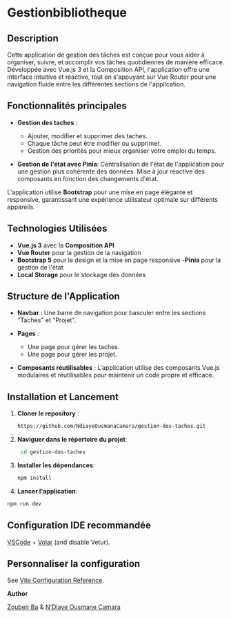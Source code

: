 # Gestionbibliotheque

## Description

Cette application de gestion des tâches est conçue pour vous aider à organiser, suivre, et accomplir vos tâches quotidiennes de manière efficace. Développée avec Vue.js 3 et la Composition API, l'application offre une interface intuitive et réactive, tout en s'appuyant sur Vue Router pour une navigation fluide entre les différentes sections de l'application.


## Fonctionnalités principales

- **Gestion des taches** : 
  - Ajouter, modifier et supprimer des taches.
  - Chaque tâche peut être modifier ou supprimer.
  - Gestion des priorités pour mieux organiser votre emploi du temps.
  
- **Gestion de l'état avec Pinia**:
Centralisation de l'état de l'application pour une gestion plus cohérente des données.
Mise à jour réactive des composants en fonction des changements d'état.


L'application utilise **Bootstrap** pour une mise en page élégante et responsive, garantissant une expérience utilisateur optimale sur différents appareils.

## Technologies Utilisées

- **Vue.js 3** avec la **Composition API**
- **Vue Router** pour la gestion de la navigation
- **Bootstrap 5** pour le design et la mise en page responsive
-**Pinia** pour la gestion de l'état
- **Local Storage** pour le stockage des données

## Structure de l'Application

- **Navbar** : Une barre de navigation pour basculer entre les sections "Taches" et "Projet".
- **Pages** : 
  - Une page pour gérer les taches.
  - Une page pour gérer les projet.
  
  
- **Composants réutilisables** : L'application utilise des composants Vue.js modulaires et réutilisables pour maintenir un code propre et efficace.

## Installation et Lancement

1. **Cloner le repository** :
   ```bash
   https://github.com/NdiayeOusmanaCamara/gestion-des-taches.git
   
2. **Naviguer dans le répertoire du projet**:
    ```bash
     cd gestion-des-taches
3. **Installer les dépendances**:
   
    ```sh
    npm install
    ```
    
4. **Lancer l'application**:  
  
  ```sh 
  npm run dev
   ```
## Configuration IDE recommandée

[VSCode](https://code.visualstudio.com/) + [Volar](https://marketplace.visualstudio.com/items?itemName=Vue.volar) (and disable Vetur).

## Personnaliser la configuration

See [Vite Configuration Reference](https://vitejs.dev/config/).



**Author**

[Zoubeir Ba](https://github.com/Zoubeir7) & [ N'Diaye Ousmane Camara](https://github.com/NdiayeOusmanaCamara)


